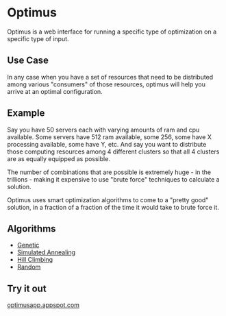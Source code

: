 # Optimus

Optimus is a web interface for running a specific type of optimization on a specific type of input.

## Use Case

In any case when you have a set of resources that need to be distributed among various "consumers" of those resources, optimus will help you arrive at an optimal configuration.

## Example

Say you have 50 servers each with varying amounts of ram and cpu available. Some servers have 512 ram available, some 256, some have X processing available, some have Y, etc. And say you want to distribute those computing resources among 4 different clusters so that all 4 clusters are as equally equipped as possible.

The number of combinations that are possible is extremely huge - in the trillions - making it expensive to use "brute force" techniques to calculate a solution.

Optimus uses smart optimization algorithms to come to a "pretty good" solution, in a fraction of a fraction of the time it would take to brute force it.

## Algorithms

- [Genetic](http://en.wikipedia.org/wiki/Genetic_algorithm)
- [Simulated Annealing](http://en.wikipedia.org/wiki/Simulated_annealing)
- [Hill Climbing](http://en.wikipedia.org/wiki/Hill_climbing)
- [Random](http://en.wikipedia.org/wiki/Random_optimization)

## Try it out
[optimusapp.appspot.com](http://optimusapp.appspot.com)
